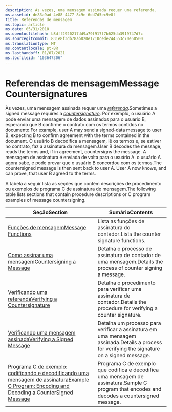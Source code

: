 ```yaml
---
description: Às vezes, uma mensagem assinada requer uma referenda.
ms.assetid: de83a9ad-4e88-4477-8c9e-6dd7d5ec9e8f
title: Referendas de mensagem
ms.topic: article
ms.date: 05/31/2018
ms.openlocfilehash: b8dff2920217dd9a79f917f7b625da3919747d7c
ms.sourcegitcommit: 831e8f3db78ab820e1710cede244553c70e50500
ms.translationtype: MT
ms.contentlocale: pt-BR
ms.lasthandoff: 01/07/2021
ms.locfileid: "103647306"
---
```

# <a name="message-countersignatures"></a><span data-ttu-id="f4c40-103">Referendas de mensagem</span><span class="sxs-lookup"><span data-stu-id="f4c40-103">Message Countersignatures</span></span>

<span data-ttu-id="f4c40-104">Às vezes, uma mensagem assinada requer uma [*referenda*](../secgloss/c-gly.md).</span><span class="sxs-lookup"><span data-stu-id="f4c40-104">Sometimes a signed message requires a [*countersignature*](../secgloss/c-gly.md).</span></span> <span data-ttu-id="f4c40-105">Por exemplo, o usuário A pode enviar uma mensagem de dados assinados para o usuário B, esperando que B confirme o contrato com os termos contidos no documento.</span><span class="sxs-lookup"><span data-stu-id="f4c40-105">For example, user A may send a signed-data message to user B, expecting B to confirm agreement with the terms contained in the document.</span></span> <span data-ttu-id="f4c40-106">O usuário B decodifica a mensagem, lê os termos e, se estiver no contrato, faz a assinatura da mensagem.</span><span class="sxs-lookup"><span data-stu-id="f4c40-106">User B decodes the message, reads the terms and, if in agreement, countersigns the message.</span></span> <span data-ttu-id="f4c40-107">A mensagem de assinatura é enviada de volta para o usuário A. o usuário A agora sabe, e pode provar que o usuário B concordou com os termos.</span><span class="sxs-lookup"><span data-stu-id="f4c40-107">The countersigned message is then sent back to user A. User A now knows, and can prove, that user B agreed to the terms.</span></span>

<span data-ttu-id="f4c40-108">A tabela a seguir lista as seções que contêm descrições de procedimento ou exemplos de programa C de assinatura de mensagem.</span><span class="sxs-lookup"><span data-stu-id="f4c40-108">The following table lists sections that contain procedure descriptions or C program examples of message countersigning.</span></span>



| <span data-ttu-id="f4c40-109">Seção</span><span class="sxs-lookup"><span data-stu-id="f4c40-109">Section</span></span>                                                                                                                                 | <span data-ttu-id="f4c40-110">Sumário</span><span class="sxs-lookup"><span data-stu-id="f4c40-110">Contents</span></span>                                                           |
|-----------------------------------------------------------------------------------------------------------------------------------------|--------------------------------------------------------------------|
| [<span data-ttu-id="f4c40-111">Funções de mensagem</span><span class="sxs-lookup"><span data-stu-id="f4c40-111">Message Functions</span></span>](cryptography-functions.md)                                                                       | <span data-ttu-id="f4c40-112">Lista as funções de assinatura do contador.</span><span class="sxs-lookup"><span data-stu-id="f4c40-112">Lists the counter signature functions.</span></span>                             |
| [<span data-ttu-id="f4c40-113">Como assinar uma mensagem</span><span class="sxs-lookup"><span data-stu-id="f4c40-113">Countersigning a Message</span></span>](countersigning-a-message.md)                                                                                | <span data-ttu-id="f4c40-114">Detalha o processo de assinatura de contador de uma mensagem.</span><span class="sxs-lookup"><span data-stu-id="f4c40-114">Details the process of counter signing a message.</span></span>                  |
| [<span data-ttu-id="f4c40-115">Verificando uma referenda</span><span class="sxs-lookup"><span data-stu-id="f4c40-115">Verifying a Countersignature</span></span>](verifying-a-countersignature.md)                                                                        | <span data-ttu-id="f4c40-116">Detalha o procedimento para verificar uma assinatura de contador.</span><span class="sxs-lookup"><span data-stu-id="f4c40-116">Details the procedure for verifying a counter signature.</span></span>           |
| [<span data-ttu-id="f4c40-117">Verificando uma mensagem assinada</span><span class="sxs-lookup"><span data-stu-id="f4c40-117">Verifying a Signed Message</span></span>](verifying-a-signed-message.md)                                                                            | <span data-ttu-id="f4c40-118">Detalha um processo para verificar a assinatura em uma mensagem assinada.</span><span class="sxs-lookup"><span data-stu-id="f4c40-118">Details a process for verifying the signature on a signed message.</span></span> |
| [<span data-ttu-id="f4c40-119">Programa C de exemplo: codificando e decodificando uma mensagem de assinatura</span><span class="sxs-lookup"><span data-stu-id="f4c40-119">Example C Program: Encoding and Decoding a CounterSigned Message</span></span>](example-c-program-encoding-and-decoding-a-countersigned-message.md) | <span data-ttu-id="f4c40-120">Programa C de exemplo que codifica e decodifica uma mensagem de assinatura.</span><span class="sxs-lookup"><span data-stu-id="f4c40-120">Sample C program that encodes and decodes a countersigned message.</span></span> |



 

 

 
